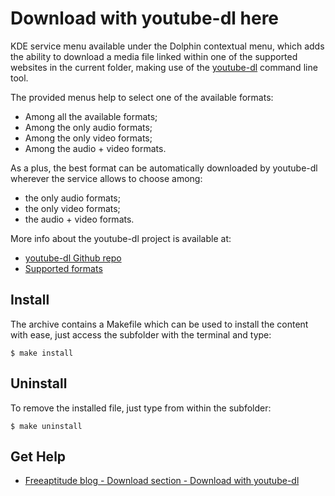 # Download with youtube-dl here

KDE service menu available under the Dolphin contextual menu, which adds the ability
to download a media file linked within one of the supported websites in the current folder,
making use of the [youtube-dl](http://ytdl-org.github.io/youtube-dl/) command line tool.

The provided menus help to select one of the available formats:
- Among all the available formats;
- Among the only audio formats;
- Among the only video formats;
- Among the audio + video formats.

As a plus, the best format can be automatically downloaded by youtube-dl wherever the
service allows to choose among:
- the only audio formats;
- the only video formats;
- the audio + video formats.

More info about the youtube-dl project is available at:
- [youtube-dl Github repo](https://github.com/ytdl-org/youtube-dl)
- [Supported formats](https://ytdl-org.github.io/youtube-dl/supportedsites.html)

## Install

The archive contains a Makefile which can be used to install the content with ease,
just access the subfolder with the terminal and type:
```
$ make install
```

## Uninstall

To remove the installed file, just type from within the subfolder:
```
$ make uninstall
```

## Get Help

- [Freeaptitude blog - Download section - Download with youtube-dl](https://freeaptitude.altervista.org/downloads/download-with-youtube-dl-here.html)

